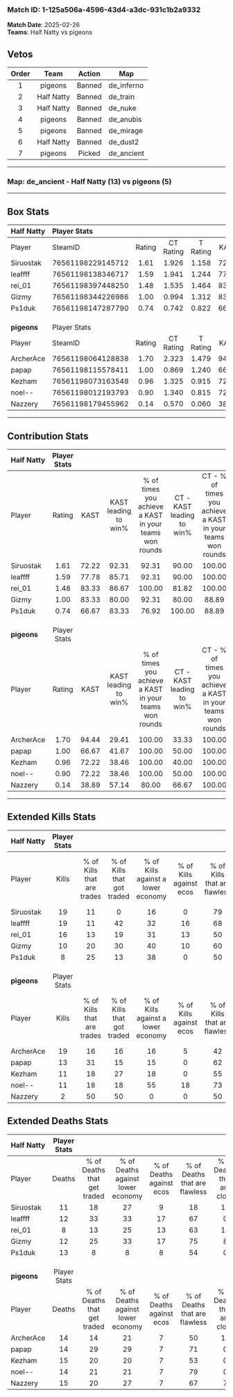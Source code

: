 ### Match ID: 1-125a506a-4596-43d4-a3dc-931c1b2a9332  
**Match Date**: 2025-02-26  
**Teams**: Half Natty vs pigeons  

## Vetos  

| Order | Team | Action | Map |
| :---: | :--: | :----: | --- |
| 1 | pigeons | Banned | de_inferno |
| 2 | Half Natty | Banned | de_train |
| 3 | Half Natty | Banned | de_nuke |
| 4 | pigeons | Banned | de_anubis |
| 5 | pigeons | Banned | de_mirage |
| 6 | Half Natty | Banned | de_dust2 |
| 7 | pigeons | Picked | de_ancient |

---  

### **Map**: de_ancient - Half Natty (13) vs pigeons (5)  
---  

## Box Stats  

| **Half Natty** | Player Stats      |        |           |          |       |       |       |         |        |      |     |
| :- | :- | :-: | :-: | :-: | :-: | :-: | :-: | :-: | :-: | :-: | :-: |
| Player         | SteamID           | Rating | CT Rating | T Rating | KAST  |  ADR  | Kills | Assists | Deaths | K/D  | HS% |
| Siruostak      | 76561198229145712 |  1.61  |   1.926   |  1.158   | 72.22 | 123.8 |  19   |    7    |   11   | 1.73 | 47  |
| leaffff        | 76561198138346717 |  1.59  |   1.941   |  1.244   | 77.78 | 114.8 |  19   |    6    |   12   | 1.58 | 47  |
| rei_01         | 76561198397448250 |  1.48  |   1.535   |  1.464   | 83.33 | 80.7  |  16   |    3    |   8    | 2.00 | 56  |
| Gizmy          | 76561198344226986 |  1.00  |   0.994   |  1.312   | 83.33 | 54.7  |  10   |    6    |   12   | 0.83 | 20  |
| Ps1duk         | 76561198147287790 |  0.74  |   0.742   |  0.822   | 66.67 | 54.8  |   8   |    3    |   13   | 0.62 | 50  |
|                |                   |        |           |          |       |       |       |         |        |      |     |
|                |                   |        |           |          |       |       |       |         |        |      |     |
|                |                   |        |           |          |       |       |       |         |        |      |     |
| **pigeons**    | Player Stats      |        |           |          |       |       |       |         |        |      |     |
| Player         | SteamID           | Rating | CT Rating | T Rating | KAST  |  ADR  | Kills | Assists | Deaths | K/D  | HS% |
| ArcherAce      | 76561198064128838 |  1.70  |   2.323   |  1.479   | 94.44 | 129.1 |  19   |    7    |   14   | 1.36 | 36  |
| papap          | 76561198115578411 |  1.00  |   0.869   |  1.240   | 66.67 | 68.0  |  13   |    4    |   14   | 0.93 | 46  |
| Kezham         | 76561198073163548 |  0.96  |   1.325   |  0.915   | 72.22 | 78.6  |  11   |    7    |   15   | 0.73 | 45  |
| noel--         | 76561198012193793 |  0.90  |   1.340   |  0.815   | 72.22 | 56.9  |  11   |    3    |   14   | 0.79 | 45  |
| Nazzery        | 76561198179455962 |  0.14  |   0.570   |  0.060   | 38.89 | 34.1  |   2   |    6    |   15   | 0.13 |  0  |
---  

## Contribution Stats  

| **Half Natty** | Player Stats |       |                      |                                                        |                           |                                                             |                          |                                                            |
| :- | :-: | :-: | :-: | :-: | :-: | :-: | :-: | :-: |
| Player         |    Rating    | KAST  | KAST leading to win% | % of times you achieve a KAST in your teams won rounds | CT - KAST leading to win% | CT - % of times you achieve a KAST in your teams won rounds | T - KAST leading to win% | T - % of times you achieve a KAST in your teams won rounds |
| Siruostak      |     1.61     | 72.22 |        92.31         |                         92.31                          |           90.00           |                           100.00                            |          100.00          |                           75.00                            |
| leaffff        |     1.59     | 77.78 |        85.71         |                         92.31                          |           90.00           |                           100.00                            |          75.00           |                           75.00                            |
| rei_01         |     1.48     | 83.33 |        86.67         |                         100.00                         |           81.82           |                           100.00                            |          100.00          |                           100.00                           |
| Gizmy          |     1.00     | 83.33 |        80.00         |                         92.31                          |           80.00           |                            88.89                            |          80.00           |                           100.00                           |
| Ps1duk         |     0.74     | 66.67 |        83.33         |                         76.92                          |          100.00           |                            88.89                            |          50.00           |                           50.00                            |
|                |              |       |                      |                                                        |                           |                                                             |                          |                                                            |
|                |              |       |                      |                                                        |                           |                                                             |                          |                                                            |
|                |              |       |                      |                                                        |                           |                                                             |                          |                                                            |
| **pigeons**    | Player Stats |       |                      |                                                        |                           |                                                             |                          |                                                            |
| Player         |    Rating    | KAST  | KAST leading to win% | % of times you achieve a KAST in your teams won rounds | CT - KAST leading to win% | CT - % of times you achieve a KAST in your teams won rounds | T - KAST leading to win% | T - % of times you achieve a KAST in your teams won rounds |
| ArcherAce      |     1.70     | 94.44 |        29.41         |                         100.00                         |           33.33           |                           100.00                            |          27.27           |                           100.00                           |
| papap          |     1.00     | 66.67 |        41.67         |                         100.00                         |           50.00           |                           100.00                            |          37.50           |                           100.00                           |
| Kezham         |     0.96     | 72.22 |        38.46         |                         100.00                         |           40.00           |                           100.00                            |          37.50           |                           100.00                           |
| noel--         |     0.90     | 72.22 |        38.46         |                         100.00                         |           50.00           |                           100.00                            |          33.33           |                           100.00                           |
| Nazzery        |     0.14     | 38.89 |        57.14         |                         80.00                          |           66.67           |                           100.00                            |          50.00           |                           66.67                            |
---  

## Extended Kills Stats  

| **Half Natty** | Player Stats |                            |                            |                                    |                         |                              |                                 |                                       |                    |           |
| :- | :-: | :-: | :-: | :-: | :-: | :-: | :-: | :-: | :-: | :-: |
| Player         |    Kills     | % of Kills that are trades | % of Kills that got traded | % of Kills against a lower economy | % of Kills against ecos | % of Kills that are flawless | % of Kills that are close duels | % of Kills that are assisted by flash | Pistol Round Kills | AWP Kills |
| Siruostak      |      19      |             11             |             0              |                 16                 |            0            |              79              |                0                |                  11                   |         1          |     4     |
| leaffff        |      19      |             11             |             42             |                 32                 |           16            |              68              |                5                |                   0                   |         0          |     4     |
| rei_01         |      16      |             13             |             19             |                 31                 |           13            |              50              |               13                |                   0                   |         0          |     0     |
| Gizmy          |      10      |             20             |             30             |                 40                 |           10            |              60              |                0                |                   0                   |         4          |     1     |
| Ps1duk         |      8       |             25             |             13             |                 38                 |            0            |              50              |                0                |                  25                   |         0          |     1     |
|                |              |                            |                            |                                    |                         |                              |                                 |                                       |                    |           |
|                |              |                            |                            |                                    |                         |                              |                                 |                                       |                    |           |
|                |              |                            |                            |                                    |                         |                              |                                 |                                       |                    |           |
| **pigeons**    | Player Stats |                            |                            |                                    |                         |                              |                                 |                                       |                    |           |
| Player         |    Kills     | % of Kills that are trades | % of Kills that got traded | % of Kills against a lower economy | % of Kills against ecos | % of Kills that are flawless | % of Kills that are close duels | % of Kills that are assisted by flash | Pistol Round Kills | AWP Kills |
| ArcherAce      |      19      |             16             |             16             |                 16                 |            5            |              42              |                5                |                   5                   |         0          |     2     |
| papap          |      13      |             31             |             15             |                 15                 |            0            |              62              |                0                |                   0                   |         0          |     1     |
| Kezham         |      11      |             18             |             27             |                 18                 |            0            |              55              |               18                |                  18                   |         0          |     2     |
| noel--         |      11      |             18             |             18             |                 55                 |           18            |              73              |                0                |                   9                   |         0          |     0     |
| Nazzery        |      2       |             50             |             50             |                 0                  |            0            |              50              |               50                |                   0                   |         0          |     0     |
## Extended Deaths Stats  

| **Half Natty** | Player Stats |                             |                                   |                          |                               |                            |                           |               |
| :- | :-: | :-: | :-: | :-: | :-: | :-: | :-: | :-: |
| Player         |    Deaths    | % of Deaths that get traded | % of Deaths against lower economy | % of Deaths against ecos | % of Deaths that are flawless | % of Deaths that are close | % of Deaths while blinded | Deaths to AWP |
| Siruostak      |      11      |             18              |                27                 |            9             |              18               |             18             |             0             |       0       |
| leaffff        |      12      |             33              |                33                 |            17            |              67               |             0              |             0             |       0       |
| rei_01         |      8       |             13              |                25                 |            13            |              63               |             13             |            13             |       0       |
| Gizmy          |      12      |             25              |                33                 |            17            |              75               |             8              |             8             |       0       |
| Ps1duk         |      13      |              8              |                 8                 |            8             |              54               |             0              |            15             |       0       |
|                |              |                             |                                   |                          |                               |                            |                           |               |
|                |              |                             |                                   |                          |                               |                            |                           |               |
|                |              |                             |                                   |                          |                               |                            |                           |               |
| **pigeons**    | Player Stats |                             |                                   |                          |                               |                            |                           |               |
| Player         |    Deaths    | % of Deaths that get traded | % of Deaths against lower economy | % of Deaths against ecos | % of Deaths that are flawless | % of Deaths that are close | % of Deaths while blinded | Deaths to AWP |
| ArcherAce      |      14      |             14              |                21                 |            7             |              50               |             14             |             0             |       1       |
| papap          |      14      |             29              |                29                 |            7             |              71               |             0              |             7             |       0       |
| Kezham         |      15      |             20              |                20                 |            7             |              53               |             0              |             0             |       1       |
| noel--         |      14      |             21              |                21                 |            7             |              79               |             0              |            14             |       1       |
| Nazzery        |      15      |             20              |                27                 |            7             |              67               |             7              |             7             |       2       |
